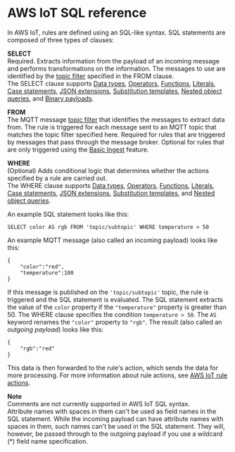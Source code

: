 # AWS IoT SQL reference<a name="iot-sql-reference"></a>

In AWS IoT, rules are defined using an SQL\-like syntax\. SQL statements are composed of three types of clauses:

**SELECT**  
Required\. Extracts information from the payload of an incoming message and performs transformations on the information\. The messages to use are identified by the [topic filter](topics.md#topicfilters) specified in the FROM clause\.  
The SELECT clause supports [Data types](iot-sql-data-types.md), [Operators](iot-sql-operators.md), [Functions](iot-sql-functions.md), [Literals](iot-sql-literals.md), [Case statements](iot-sql-case.md), [JSON extensions](iot-sql-json.md), [Substitution templates](iot-substitution-templates.md), [Nested object queries](iot-sql-nested-queries.md), and [Binary payloads](binary-payloads.md)\.

**FROM**  
The MQTT message [topic filter](topics.md#topicfilters) that identifies the messages to extract data from\. The rule is triggered for each message sent to an MQTT topic that matches the topic filter specified here\. Required for rules that are triggered by messages that pass through the message broker\. Optional for rules that are only triggered using the [Basic Ingest](iot-basic-ingest.md) feature\. 

**WHERE**  
\(Optional\) Adds conditional logic that determines whether the actions specified by a rule are carried out\.   
The WHERE clause supports [Data types](iot-sql-data-types.md), [Operators](iot-sql-operators.md), [Functions](iot-sql-functions.md), [Literals](iot-sql-literals.md), [Case statements](iot-sql-case.md), [JSON extensions](iot-sql-json.md), [Substitution templates](iot-substitution-templates.md), and [Nested object queries](iot-sql-nested-queries.md)\.

An example SQL statement looks like this:

```
SELECT color AS rgb FROM 'topic/subtopic' WHERE temperature > 50
```

An example MQTT message \(also called an incoming payload\) looks like this:

```
{
    "color":"red",
    "temperature":100
}
```

If this message is published on the `'topic/subtopic'` topic, the rule is triggered and the SQL statement is evaluated\. The SQL statement extracts the value of the `color` property if the `"temperature"` property is greater than 50\. The WHERE clause specifies the condition `temperature > 50`\. The `AS` keyword renames the `"color"` property to `"rgb"`\. The result \(also called an *outgoing payload*\) looks like this:

```
{
    "rgb":"red"
}
```

This data is then forwarded to the rule's action, which sends the data for more processing\. For more information about rule actions, see [AWS IoT rule actions](iot-rule-actions.md)\.

**Note**  
Comments are not currently supported in AWS IoT SQL syntax\.  
Attribute names with spaces in them can't be used as field names in the SQL statement\. While the incoming payload can have attribute names with spaces in them, such names can't be used in the SQL statement\. They will, however, be passed through to the outgoing payload if you use a wildcard \(\*\) field name specification\.